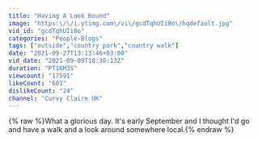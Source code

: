 ```yaml
---
title: "Having A Look Round"
image: "https:\/\/i.ytimg.com\/vi\/gcdTqhUIi8o\/hqdefault.jpg"
vid_id: "gcdTqhUIi8o"
categories: "People-Blogs"
tags: ["outside","country park","country walk"]
date: "2021-09-27T13:13:46+03:00"
vid_date: "2021-09-09T18:30:13Z"
duration: "PT16M3S"
viewcount: "17591"
likeCount: "603"
dislikeCount: "24"
channel: "Curvy Claire UK"
---
```

{% raw %}What a glorious day. It's early September and I thought I'd go and have a walk and a look around somewhere local.{% endraw %}
